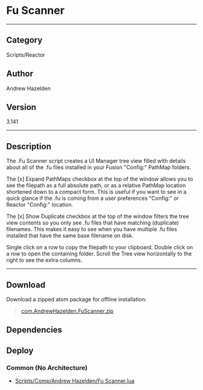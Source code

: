 # Fu Scanner
___

## Category
Scripts/Reactor

## Author
Andrew Hazelden

## Version
3.141

___

## Description
<p>The .Fu Scanner script creates a UI Manager tree view filled with details about all of the .fu files installed in your Fusion "Config:" PathMap folders.</p>

<p>The [x] Expand PathMaps checkbox at the top of the window allows you to see the filepath as a full absolute path, or as a relative PathMap location shortened down to a compact form. This is useful if you want to see in a quick glance if the .fu is coming from a user preferences "Config:" or Reactor "Config:" location.</p>

<p>The [x] Show Duplicate checkbox at the top of the window filters the tree view contents so you only see .fu files that have matching (duplicate) filenames. This makes it easy to see when you have multiple .fu files installed that have the same base filename on disk.</p>

<p>Single click on a row to copy the filepath to your clipboard. Double click on a row to open the containing folder. Scroll the Tree view horizontally to the right to see the extra columns.</p>

___

## Download

Download a zipped atom package for offline installation:
> [com.AndrewHazelden.FuScanner.zip](https://gitlab.com/WeSuckLess/Reactor/-/archive/master/Reactor-master.zip?path=Atoms/com.AndrewHazelden.FuScanner)  

## Dependencies

## Deploy

### Common (No Architecture)

<ul>
<li><a href="https://gitlab.com/WeSuckLess/Reactor/-/blob/master/Atoms/com.AndrewHazelden.FuScanner/Scripts/Comp/Andrew Hazelden/Fu Scanner.lua?ref_type=heads">Scripts/Comp/Andrew Hazelden/Fu Scanner.lua</a></li>
</ul>
